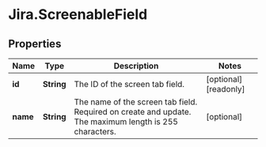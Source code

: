 # Jira.ScreenableField

## Properties

Name | Type | Description | Notes
------------ | ------------- | ------------- | -------------
**id** | **String** | The ID of the screen tab field. | [optional] [readonly] 
**name** | **String** | The name of the screen tab field. Required on create and update. The maximum length is 255 characters. | [optional] 


